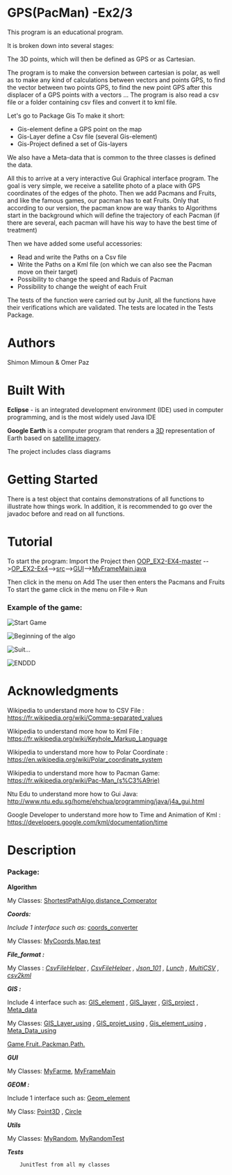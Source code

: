 # GPS(PacMan) -Ex2/3 

This program is an educational program.

It is broken down into several stages:

The 3D points, which will then be defined as GPS or as Cartesian.

The program is to make the conversion between cartesian is polar, as well as to make any kind of calculations between vectors and points GPS, to find the vector between two points GPS, to find the new point GPS after this displacer of a GPS points with a vectors ...
The program is also read a csv file or a folder containing csv files and convert it to kml file.

Let's go to Package Gis
To make it short:
- Gis-element define a GPS point on the map
- Gis-Layer define a Csv file (several Gis-element)
- Gis-Project defined a set of Gis-layers

We also have a Meta-data that is common to the three classes is defined the data.

All this to arrive at a very interactive Gui Graphical interface program. 
The goal is very simple, we receive a satellite photo of a place with GPS coordinates of the edges of the photo.
Then we add Pacmans and Fruits, and like the famous games, our pacman has to eat Fruits.
Only that according to our version, the pacman know are way thanks to Algorithms start in the background which will define the trajectory of each Pacman (if there are several, each pacman will have his way to have the best time of treatment)

Then we have added some useful accessories:
- Read and write the Paths on a Csv file
- Write the Paths on a Kml file (on which we can also see the Pacman move on their target)
- Possibility to change the speed and Raduis of Pacman
- Possibility to change the weight of each Fruit

The tests of the function were carried out by Junit, all the functions have their verifications which are validated. The tests are located in the Tests Package.



# Authors

Shimon Mimoun & Omer Paz 

# Built With

**Eclipse** - is an integrated development environment (IDE) used in computer programming, and is the most widely used Java IDE

**Google Earth** is a  computer program that renders a [3D](https://en.wikipedia.org/wiki/3D_computer_graphics "3D computer graphics") representation of Earth based on [satellite imagery](https://en.wikipedia.org/wiki/Satellite_imagery).

The project includes class diagrams

# Getting Started

There is a test object that contains demonstrations of all functions to illustrate how things work. In addition, it is recommended to go over the javadoc before and read on all functions.



# Tutorial 

To start the program:
Import the Project then [OOP_EX2-EX4-master](https://github.com/omerpaz1/GPS-Ex2/tree/master/OOP_EX2-EX4-master "OOP_EX2-EX4-master") -->[OP_EX2-Ex4](https://github.com/omerpaz1/GPS-Ex2/tree/master/OOP_EX2-EX4-master/OOP_EX2-Ex4 "OOP_EX2-Ex4")-->[src](https://github.com/omerpaz1/GPS-Ex2/tree/master/OOP_EX2-EX4-master/OOP_EX2-Ex4/src "src")-->[GUI](https://github.com/omerpaz1/GPS-Ex2/tree/master/OOP_EX2-EX4-master/OOP_EX2-Ex4/src/GUI "GUI")-->[MyFrameMain.java](https://github.com/omerpaz1/GPS-Ex2/blob/master/OOP_EX2-EX4-master/OOP_EX2-Ex4/src/GUI/MyFrameMain.java "MyFrameMain.java")

Then click in the menu on Add The user then enters the Pacmans and Fruits
To start the game click in the menu on File-> Run

### Example of the game:


![Start Game](https://lh3.googleusercontent.com/dmECTJSdzwHY3EuQB-8OWD6vw09XjYMsfTmrAr5KX5Iziy0sUdsWMMRbeTf0mGtlmEV8dwAH6lQ "01")

![Beginning of the algo](https://lh3.googleusercontent.com/LZudPnsdcnAunKVM7_ZqaSnl9J6mN0t9EujjidAJoGaSoL2gMsqr4ReBr7KA4-c5VG8Id507Sh0 "02")


![Suit...](https://lh3.googleusercontent.com/isvKOWD5ZH5i6clTN7L9VGshpXr25iPqKsR0SfzvxL8pJWt8PblWubWTrzmAe90vd6ZQ6g0_ohA "03")

![ENDDD](https://lh3.googleusercontent.com/S4L46Ua3CecAuByX2dHc2nG90b8x6CbnxQQQJyc-Hddr_nq9CKh88h7tmg36c3dQ4htG4OHwRmE "04")
# Acknowledgments

Wikipedia to understand more how to CSV File :  https://fr.wikipedia.org/wiki/Comma-separated_values

Wikipedia to understand more how to Kml File :  https://fr.wikipedia.org/wiki/Keyhole_Markup_Language

Wikipedia to understand more how to Polar Coordinate :  https://en.wikipedia.org/wiki/Polar_coordinate_system

Wikipedia to understand more how to Pacman Game:
https://fr.wikipedia.org/wiki/Pac-Man_(s%C3%A9rie)

Ntu Edu to understand more how to Gui Java:
http://www.ntu.edu.sg/home/ehchua/programming/java/j4a_gui.html

Google  Developer to understand more how to Time and Animation of Kml :
https://developers.google.com/kml/documentation/time

# Description

### Package:

**Algorithm**

My Classes: [ShortestPathAlgo](https://github.com/omerpaz1/GPS-Ex2/blob/master/OOP_EX2-EX4-master/OOP_EX2-Ex4/src/Algorithm/ShortestPathAlgo.java "ShortestPathAlgo.java"),[distance_Comperator](https://github.com/omerpaz1/GPS-Ex2/blob/master/OOP_EX2-EX4-master/OOP_EX2-Ex4/src/Algorithm/distance_Comperator.java "distance_Comperator.java")



***Coords:***

_Include 1 interface such as_:  [coords_converter](https://github.com/omerpaz1/GPS-Ex2/blob/master/OOP_EX2-EX4-master/OOP_EX2-Ex4/src/Coords/coords_converter.java "coords_converter.java")

My Classes: [MyCoords](https://github.com/omerpaz1/GPS-Ex2/blob/master/OOP_EX2-EX4-master/OOP_EX2-Ex4/src/Coords/MyCoords.java "MyCoords.java"),[Map](https://github.com/omerpaz1/GPS-Ex2/blob/master/OOP_EX2-EX4-master/OOP_EX2-Ex4/src/Coords/Map.java "Map.java"),[test](https://github.com/omerpaz1/GPS-Ex2/blob/master/OOP_EX2-EX4-master/OOP_EX2-Ex4/src/Coords/test.java "test.java")


***File_format :***

My Classes : _[CsvFileHelper](https://github.com/omerpaz1/GPS-Ex2/blob/master/OOP_EX2-EX4-master/OOP_EX2-Ex4/src/File_format/CsvFileHelper.java "CsvFileHelper.java") , [CsvFileHelper](https://github.com/omerpaz1/GPS-Ex2/blob/master/OOP_EX2-EX4-master/OOP_EX2-Ex4/src/File_format/CsvFileHelper.java "CsvFileHelper.java") , [Json_101](https://github.com/omerpaz1/GPS-Ex2/blob/master/OOP_EX2-EX4-master/OOP_EX2-Ex4/src/File_format/Json_101.java "Json_101.java") , [Lunch](https://github.com/omerpaz1/GPS-Ex2/blob/master/OOP_EX2-EX4-master/OOP_EX2-Ex4/src/File_format/Lunch.java "Lunch.java") , [MultiCSV](https://github.com/omerpaz1/GPS-Ex2/blob/master/OOP_EX2-EX4-master/OOP_EX2-Ex4/src/File_format/MultiCSV.java "MultiCSV.java") , [csv2kml](https://github.com/omerpaz1/GPS-Ex2/blob/master/OOP_EX2-EX4-master/OOP_EX2-Ex4/src/File_format/csv2kml.java "csv2kml.java")_  


***GIS :***

Include 4 interface such as: [GIS_element](https://github.com/omerpaz1/GPS-Ex2/blob/master/OOP_EX2-EX4-master/OOP_EX2-Ex4/src/GIS/GIS_element.java "GIS_element.java") , [GIS_layer](https://github.com/omerpaz1/GPS-Ex2/blob/master/OOP_EX2-EX4-master/OOP_EX2-Ex4/src/GIS/GIS_layer.java "GIS_layer.java") , [GIS_project](https://github.com/omerpaz1/GPS-Ex2/blob/master/OOP_EX2-EX4-master/OOP_EX2-Ex4/src/GIS/GIS_project.java "GIS_project.java") , [Meta_data](https://github.com/omerpaz1/GPS-Ex2/blob/master/OOP_EX2-EX4-master/OOP_EX2-Ex4/src/GIS/Meta_data.java "Meta_data.java")

My Classes: [GIS_Layer_using](https://github.com/omerpaz1/GPS-Ex2/blob/master/OOP_EX2-EX4-master/OOP_EX2-Ex4/src/GIS/GIS_Layer_using.java "GIS_Layer_using.java") , [GIS_projet_using](https://github.com/omerpaz1/GPS-Ex2/blob/master/OOP_EX2-EX4-master/OOP_EX2-Ex4/src/GIS/GIS_projet_using.java "GIS_projet_using.java") , [Gis_element_using](https://github.com/omerpaz1/GPS-Ex2/blob/master/OOP_EX2-EX4-master/OOP_EX2-Ex4/src/GIS/Gis_element_using.java "Gis_element_using.java") , [Meta_Data_using](https://github.com/omerpaz1/GPS-Ex2/blob/master/OOP_EX2-EX4-master/OOP_EX2-Ex4/src/GIS/Meta_Data_using.java "Meta_Data_using.java")

[Game](https://github.com/omerpaz1/GPS-Ex2/blob/master/OOP_EX2-EX4-master/OOP_EX2-Ex4/src/GIS/Game.java "Game.java"),[Fruit.](https://github.com/omerpaz1/GPS-Ex2/blob/master/OOP_EX2-EX4-master/OOP_EX2-Ex4/src/GIS/Fruit.java "Fruit.java"),[Packman](https://github.com/omerpaz1/GPS-Ex2/blob/master/OOP_EX2-EX4-master/OOP_EX2-Ex4/src/GIS/Packman.java "Packman.java"),[Path.](https://github.com/omerpaz1/GPS-Ex2/blob/master/OOP_EX2-EX4-master/OOP_EX2-Ex4/src/GIS/Path.java "Path.java")

***GUI***

My Classes: [MyFarme](https://github.com/omerpaz1/GPS-Ex2/blob/master/OOP_EX2-EX4-master/OOP_EX2-Ex4/src/GUI/MyFarme.java " MyFarme.java"),   [MyFrameMain](https://github.com/omerpaz1/GPS-Ex2/blob/master/OOP_EX2-EX4-master/OOP_EX2-Ex4/src/GUI/MyFrameMain.java "MyFrameMain.java")

***GEOM :***


Include 1 interface such as: [Geom_element](https://github.com/omerpaz1/GPS-Ex2/blob/master/OOP_EX2-EX4-master/OOP_EX2-Ex4/src/Geom/Geom_element.java "Geom_element.java")

My Class: [Point3D](https://github.com/omerpaz1/GPS-Ex2/blob/master/OOP_EX2-EX4-master/OOP_EX2-Ex4/src/Geom/Point3D.java "Point3D.java") , [Circle](https://github.com/omerpaz1/GPS-Ex2/blob/master/OOP_EX2-EX4-master/OOP_EX2-Ex4/src/Geom/Circle.java "Circle.java")

***Utils***

My Classes: [MyRandom](https://github.com/omerpaz1/GPS-Ex2/blob/master/OOP_EX2-EX4-master/OOP_EX2-Ex4/src/Utils/MyRandom.java "MyRandom.java"),  [MyRandomTest](https://github.com/omerpaz1/GPS-Ex2/blob/master/OOP_EX2-EX4-master/OOP_EX2-Ex4/src/Utils/MyRandomTest.java "MyRandomTest.java")



***Tests***

        JunitTest from all my classes
